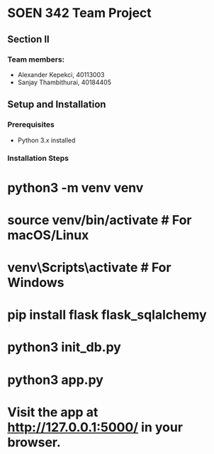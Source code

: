 # SOEN 342 Team Project
## Section II

### Team members:
- Alexander Kepekci, 40113003
- Sanjay Thambithurai, 40184405

## Setup and Installation

### Prerequisites
- Python 3.x installed

### Installation Steps

# python3 -m venv venv
# source venv/bin/activate  # For macOS/Linux
# venv\Scripts\activate     # For Windows

# pip install flask flask_sqlalchemy

# python3 init_db.py

# python3 app.py

# Visit the app at http://127.0.0.1:5000/ in your browser.

